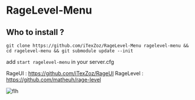 # RageLevel-Menu

## Who to install ? 

```
git clone https://github.com/iTexZoz/RageLevel-Menu ragelevel-menu && cd ragelevel-menu && git submodule update --init
```

add ``start ragelevel-menu`` in your server.cfg

RageUI : https://github.com/iTexZoz/RageUI
RageLevel : https://github.com/matheuh/rage-level

![flh](https://cdn.discordapp.com/attachments/656179379600359435/660462260984217600/EM1Y48oU0AAM_Ow.jpg)
